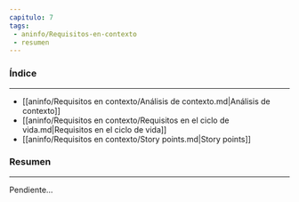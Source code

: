 ```yaml
---
capitulo: 7
tags: 
 - aninfo/Requisitos-en-contexto
 - resumen
---
```

### Índice
---
 * [[aninfo/Requisitos en contexto/Análisis de contexto.md|Análisis de contexto]]
 * [[aninfo/Requisitos en contexto/Requisitos en el ciclo de vida.md|Requisitos en el ciclo de vida]]
 * [[aninfo/Requisitos en contexto/Story points.md|Story points]]

### Resumen
---
Pendiente...
